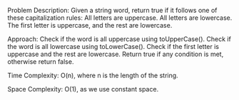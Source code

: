 Problem Description:
Given a string word, return true if it follows one of these capitalization rules:
All letters are uppercase.
All letters are lowercase.
The first letter is uppercase, and the rest are lowercase.


Approach:
Check if the word is all uppercase using toUpperCase().
Check if the word is all lowercase using toLowerCase().
Check if the first letter is uppercase and the rest are lowercase.
Return true if any condition is met, otherwise return false.


Time Complexity:
O(n), where n is the length of the string.


Space Complexity:
O(1), as we use constant space.